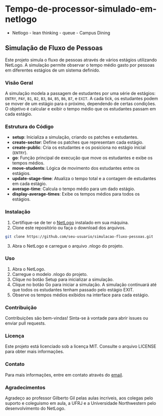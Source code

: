 # Tempo-de-processor-simulado-em-netlogo

- Netlogo - lean thinking - queue - Campus Dining

## Simulação de Fluxo de Pessoas

Este projeto simula o fluxo de pessoas através de vários estágios utilizando NetLogo. A simulação permite observar o tempo médio gasto por pessoas em diferentes estágios de um sistema definido.

### Visão Geral

A simulação modela a passagem de estudantes por uma série de estágios: `ENTRY`, `PAY`, `B1`, `B2`, `B3`, `B4`, `B5`, `B6`, `B7`, e `EXIT`. A cada tick, os estudantes podem se mover de um estágio para o próximo, dependendo de certas condições. O objetivo é calcular e exibir o tempo médio que os estudantes passam em cada estágio.

### Estrutura do Código

- **setup**: Inicializa a simulação, criando os patches e estudantes.
- **create-sector**: Define os patches que representam cada estágio.
- **create-public**: Cria os estudantes e os posiciona no estágio inicial (`ENTRY`).
- **go**: Função principal de execução que move os estudantes e exibe os tempos médios.
- **move-students**: Lógica de movimento dos estudantes entre os estágios.
- **update-stage-time**: Atualiza o tempo total e a contagem de estudantes em cada estágio.
- **average-time**: Calcula o tempo médio para um dado estágio.
- **display-average-times**: Exibe os tempos médios para todos os estágios.

### Instalação

1. Certifique-se de ter o [NetLogo](https://ccl.northwestern.edu/netlogo/) instalado em sua máquina.
2. Clone este repositório ou faça o download dos arquivos.

```sh
git clone https://github.com/seu-usuario/simulacao-fluxo-pessoas.git
```

3. Abra o NetLogo e carregue o arquivo .nlogo do projeto.

### Uso

1. Abra o NetLogo.
2. Carregue o modelo .nlogo do projeto.
3. Clique no botão Setup para inicializar a simulação.
4. Clique no botão Go para iniciar a simulação. A simulação continuará até que todos os estudantes tenham passado pelo estágio EXIT.
5. Observe os tempos médios exibidos na interface para cada estágio.

### Contribuição

Contribuições são bem-vindas! Sinta-se à vontade para abrir issues ou enviar pull requests.

### Licença

Este projeto está licenciado sob a licença MIT. Consulte o arquivo LICENSE para obter mais informações.

### Contato

Para mais informações, entre em contato através do [email](<raphael.mauricio@gmail.com>).

### Agradecimentos

Agradeço ao professor Gilberto Gil pelas aulas incriveis, aos colegas pelo suporto e coleguismo em aula, a UFRJ e a Universidade Northwestern pelo desenvolvimento do NetLogo.
